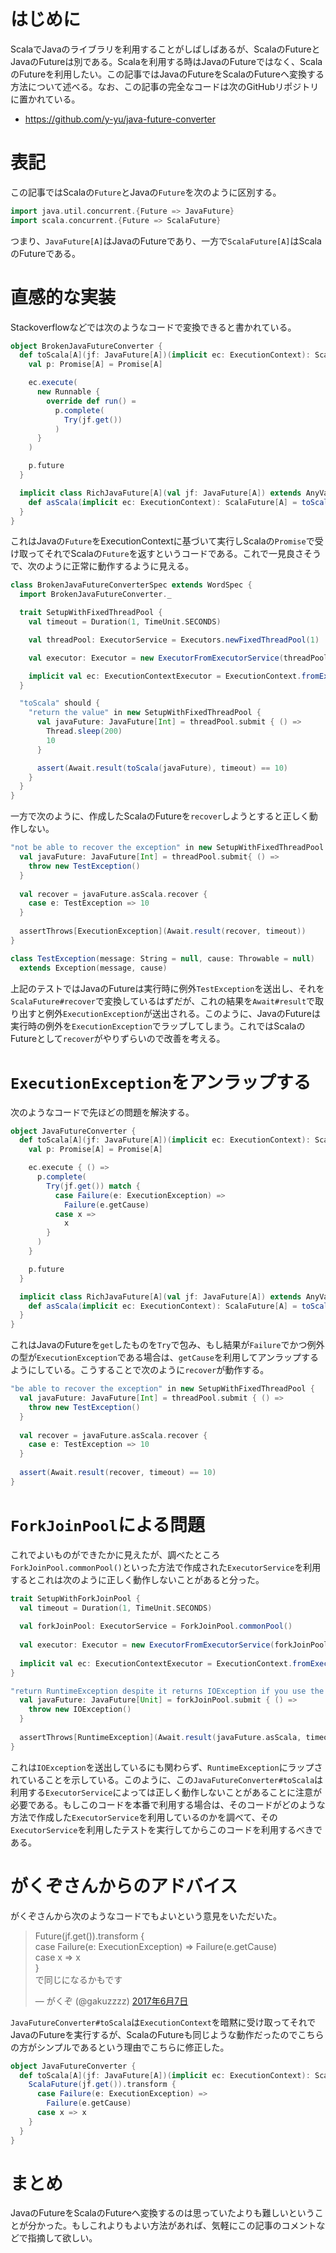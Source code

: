# はじめに

ScalaでJavaのライブラリを利用することがしばしばあるが、ScalaのFutureとJavaのFutureは別である。Scalaを利用する時はJavaのFutureではなく、ScalaのFutureを利用したい。この記事ではJavaのFutureをScalaのFutureへ変換する方法について述べる。なお、この記事の完全なコードは次のGitHubリポジトリに置かれている。

- https://github.com/y-yu/java-future-converter

# 表記

この記事ではScalaの`Future`とJavaの`Future`を次のように区別する。

```scala
import java.util.concurrent.{Future => JavaFuture}
import scala.concurrent.{Future => ScalaFuture}
```

つまり、`JavaFuture[A]`はJavaのFutureであり、一方で`ScalaFuture[A]`はScalaのFutureである。

# 直感的な実装

Stackoverflowなどでは次のようなコードで変換できると書かれている。

```scala:BrokenJavaFutureConverter.scala
object BrokenJavaFutureConverter {
  def toScala[A](jf: JavaFuture[A])(implicit ec: ExecutionContext): ScalaFuture[A] = {
    val p: Promise[A] = Promise[A]

    ec.execute(
      new Runnable {
        override def run() =
          p.complete(
            Try(jf.get())
          )
      }
    )

    p.future
  }

  implicit class RichJavaFuture[A](val jf: JavaFuture[A]) extends AnyVal {
    def asScala(implicit ec: ExecutionContext): ScalaFuture[A] = toScala(jf)
  }
}
```

これはJavaの`Future`をExecutionContextに基づいて実行しScalaの`Promise`で受け取ってそれでScalaの`Future`を返すというコードである。これで一見良さそうで、次のように正常に動作するように見える。

```scala:BrokenJavaFutureConverterSpec.scala
class BrokenJavaFutureConverterSpec extends WordSpec {
  import BrokenJavaFutureConverter._

  trait SetupWithFixedThreadPool {
    val timeout = Duration(1, TimeUnit.SECONDS)

    val threadPool: ExecutorService = Executors.newFixedThreadPool(1)

    val executor: Executor = new ExecutorFromExecutorService(threadPool)

    implicit val ec: ExecutionContextExecutor = ExecutionContext.fromExecutor(executor)
  }

  "toScala" should {
    "return the value" in new SetupWithFixedThreadPool {
      val javaFuture: JavaFuture[Int] = threadPool.submit { () =>
        Thread.sleep(200)
        10
      }

      assert(Await.result(toScala(javaFuture), timeout) == 10)
    }
  }
}
```

一方で次のように、作成したScalaのFutureを`recover`しようとすると正しく動作しない。

```scala:BrokenJavaFutureConverterSpec.scala
"not be able to recover the exception" in new SetupWithFixedThreadPool {
  val javaFuture: JavaFuture[Int] = threadPool.submit{ () =>
    throw new TestException()
  }
 
  val recover = javaFuture.asScala.recover {
    case e: TestException => 10
  }
 
  assertThrows[ExecutionException](Await.result(recover, timeout))
}
```

```scala:TestException.scala
class TestException(message: String = null, cause: Throwable = null)
  extends Exception(message, cause)
```

上記のテストではJavaのFutureは実行時に例外`TestException`を送出し、それを`ScalaFuture#recover`で変換しているはずだが、これの結果を`Await#result`で取り出すと例外`ExecutionException`が送出される。このように、JavaのFutureは実行時の例外を`ExecutionException`でラップしてしまう。これではScalaのFutureとして`recover`がやりずらいので改善を考える。

# `ExecutionException`をアンラップする

次のようなコードで先ほどの問題を解決する。

```scala:JavaFutureConverter.scala
object JavaFutureConverter {
  def toScala[A](jf: JavaFuture[A])(implicit ec: ExecutionContext): ScalaFuture[A] = {
    val p: Promise[A] = Promise[A]

    ec.execute { () =>
      p.complete(
        Try(jf.get()) match {
          case Failure(e: ExecutionException) =>
            Failure(e.getCause)
          case x =>
            x
        }
      )
    }

    p.future
  }

  implicit class RichJavaFuture[A](val jf: JavaFuture[A]) extends AnyVal {
    def asScala(implicit ec: ExecutionContext): ScalaFuture[A] = toScala(jf)
  }
}
```

これはJavaのFutureを`get`したものを`Try`で包み、もし結果が`Failure`でかつ例外の型が`ExecutionException`である場合は、`getCause`を利用してアンラップするようにしている。こうすることで次のように`recover`が動作する。

```scala:JavaFutureConverterSpec.scala
"be able to recover the exception" in new SetupWithFixedThreadPool {
  val javaFuture: JavaFuture[Int] = threadPool.submit { () =>
    throw new TestException()
  }
 
  val recover = javaFuture.asScala.recover {
    case e: TestException => 10
  }
 
  assert(Await.result(recover, timeout) == 10)
}
```

# `ForkJoinPool`による問題

これでよいものができたかに見えたが、調べたところ`ForkJoinPool.commonPool()`といった方法で作成された`ExecutorService`を利用するとこれは次のように正しく動作しないことがあると分った。

```scala:JavaFutureConverterSpec.scala
trait SetupWithForkJoinPool {
  val timeout = Duration(1, TimeUnit.SECONDS)
 
  val forkJoinPool: ExecutorService = ForkJoinPool.commonPool()
 
  val executor: Executor = new ExecutorFromExecutorService(forkJoinPool)
 
  implicit val ec: ExecutionContextExecutor = ExecutionContext.fromExecutor(executor)
}

"return RuntimeException despite it returns IOException if you use the ForkJoinPool executor" in new SetupWithForkJoinPool {
  val javaFuture: JavaFuture[Unit] = forkJoinPool.submit { () =>
    throw new IOException()
  }
 
  assertThrows[RuntimeException](Await.result(javaFuture.asScala, timeout))
}
```

これは`IOException`を送出しているにも関わらず、`RuntimeException`にラップされていることを示している。このように、この`JavaFutureConverter#toScala`は利用する`ExecutorService`によっては正しく動作しないことがあることに注意が必要である。もしこのコードを本番で利用する場合は、そのコードがどのような方法で作成した`ExecutorService`を利用しているのかを調べて、その`ExecutorService`を利用したテストを実行してからこのコードを利用するべきである。

# がくぞさんからのアドバイス

がくぞさんから次のようなコードでもよいという意見をいただいた。

<blockquote class="twitter-tweet" data-lang="ja"><p lang="ja" dir="ltr">Future(jf.get()).transform {<br>  case Failure(e: ExecutionException) =&gt; Failure(e.getCause)<br>  case x =&gt; x<br>}<br>で同じになるかもです</p>&mdash; がくぞ (@gakuzzzz) <a href="https://twitter.com/gakuzzzz/status/872580192996216832">2017年6月7日</a></blockquote>
<script async src="//platform.twitter.com/widgets.js" charset="utf-8"></script>

`JavaFutureConverter#toScala`は`ExecutionContext`を暗黙に受け取ってそれでJavaのFutureを実行するが、ScalaのFutureも同じような動作だったのでこちらの方がシンプルであるという理由でこちらに修正した。

```scala:JavaFutureConverter.scala
object JavaFutureConverter {
  def toScala[A](jf: JavaFuture[A])(implicit ec: ExecutionContext): ScalaFuture[A] = {
    ScalaFuture(jf.get()).transform {
      case Failure(e: ExecutionException) =>
        Failure(e.getCause)
      case x => x
    }
  }
}
```

# まとめ

JavaのFutureをScalaのFutureへ変換するのは思っていたよりも難しいということが分かった。もしこれよりもよい方法があれば、気軽にこの記事のコメントなどで指摘して欲しい。
